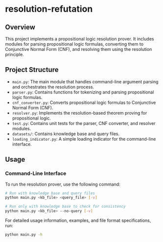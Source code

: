 # resolution-refutation

## Overview

This project implements a propositional logic resolution prover. It includes modules for parsing propositional logic formulas, converting them to Conjunctive Normal Form (CNF), and resolving them using the resolution principle.

## Project Structure

- `main.py`: The main module that handles command-line argument parsing and orchestrates the resolution process.
- `parser.py`: Contains functions for tokenizing and parsing propositional logic formulas.
- `cnf_converter.py`: Converts propositional logic formulas to Conjunctive Normal Form (CNF).
- `resolver.py`: Implements the resolution-based theorem proving for propositional logic.
- `test.py`: Contains unit tests for the parser, CNF converter, and resolver modules.
- `datasets/`: Contains knowledge base and query files.
- `loading_indicator.py`: A simple loading indicator for the command-line interface.

## Usage

### Command-Line Interface

To run the resolution prover, use the following command:

```sh
# Run with knowledge base and query files
python main.py <kb_file> <query_file> [-v]

# Run only with knowledge base to check for consistency
python main.py <kb_file> --no-query [-v]
```

For detailed usage information, examples, and file format specifications, run:

```sh
python main.py -h
```
